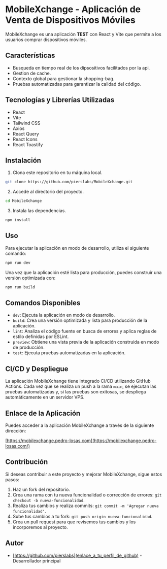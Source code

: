 # MobileXchange - Aplicación de Venta de Dispositivos Móviles

MobileXchange es una aplicación **TEST** con React y Vite que permite a los usuarios comprar dispositivos móviles.

## Características

- Busqueda en tiempo real de los dipsositivos facilitados por la api.
- Gestion de cache.
- Contexto global para gestionar la shopping-bag.
- Pruebas automatizadas para garantizar la calidad del código.

## Tecnologías y Librerías Utilizadas

- React
- Vite
- Tailwind CSS
- Axios
- React Query
- React Icons
- React Toastify

## Instalación

1. Clona este repositorio en tu máquina local.

```bash
git clone https://github.com/pierslabs/MobileXchange.git
```

2. Accede al directorio del proyecto.

```bash
cd MobileXchange
```

3. Instala las dependencias.

```bash
npm install
```

## Uso

Para ejecutar la aplicación en modo de desarrollo, utiliza el siguiente comando:

```bash
npm run dev
```

Una vez que la aplicación esté lista para producción, puedes construir una versión optimizada con:

```bash
npm run build
```

## Comandos Disponibles

- `dev`: Ejecuta la aplicación en modo de desarrollo.
- `build`: Crea una versión optimizada y lista para producción de la aplicación.
- `lint`: Analiza el código fuente en busca de errores y aplica reglas de estilo definidas por ESLint.
- `preview`: Obtiene una vista previa de la aplicación construida en modo de producción.
- `test`: Ejecuta pruebas automatizadas en la aplicación.

## CI/CD y Despliegue

La aplicación MobileXchange tiene integrado CI/CD utilizando GitHub Actions. Cada vez que se realiza un push a la rama `main`, se ejecutan las pruebas automatizadas y, si las pruebas son exitosas, se despliega automáticamente en un servidor VPS.

## Enlace de la Aplicación

Puedes acceder a la aplicación MobileXchange a través de la siguiente dirección:

[https://mobilexchange.pedro-losas.com](https://mobilexchange.pedro-losas.com/)

## Contribución

Si deseas contribuir a este proyecto y mejorar MobileXchange, sigue estos pasos:

1. Haz un fork del repositorio.
2. Crea una rama con tu nueva funcionalidad o corrección de errores: `git checkout -b nueva-funcionalidad`.
3. Realiza tus cambios y realiza commits: `git commit -m 'Agregar nueva funcionalidad'`.
4. Sube tus cambios a tu fork: `git push origin nueva-funcionalidad`.
5. Crea un pull request para que revisemos tus cambios y los incorporemos al proyecto.

## Autor

- [https://github.com/pierslabs](enlace_a_tu_perfil_de_github) - Desarrollador principal
